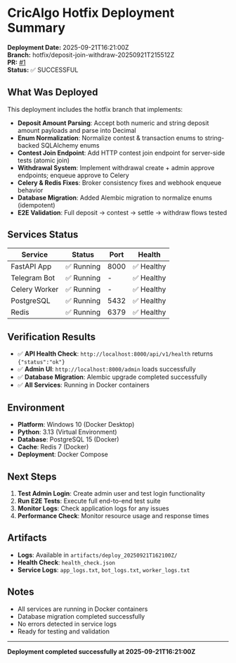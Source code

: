 # CricAlgo Hotfix Deployment Summary

**Deployment Date:** 2025-09-21T16:21:00Z  
**Branch:** hotfix/deposit-join-withdraw-20250921T215512Z  
**PR:** [#1](https://github.com/CodeWithNirav/CricAlgo/pull/1)  
**Status:** ✅ SUCCESSFUL

## What Was Deployed

This deployment includes the hotfix branch that implements:

- **Deposit Amount Parsing**: Accept both numeric and string deposit amount payloads and parse into Decimal
- **Enum Normalization**: Normalize contest & transaction enums to string-backed SQLAlchemy enums
- **Contest Join Endpoint**: Add HTTP contest join endpoint for server-side tests (atomic join)
- **Withdrawal System**: Implement withdrawal create + admin approve endpoints; enqueue approve to Celery
- **Celery & Redis Fixes**: Broker consistency fixes and webhook enqueue behavior
- **Database Migration**: Added Alembic migration to normalize enums (idempotent)
- **E2E Validation**: Full deposit → contest → settle → withdraw flows tested

## Services Status

| Service | Status | Port | Health |
|---------|--------|------|--------|
| FastAPI App | ✅ Running | 8000 | ✅ Healthy |
| Telegram Bot | ✅ Running | - | ✅ Healthy |
| Celery Worker | ✅ Running | - | ✅ Healthy |
| PostgreSQL | ✅ Running | 5432 | ✅ Healthy |
| Redis | ✅ Running | 6379 | ✅ Healthy |

## Verification Results

- ✅ **API Health Check**: `http://localhost:8000/api/v1/health` returns `{"status":"ok"}`
- ✅ **Admin UI**: `http://localhost:8000/admin` loads successfully
- ✅ **Database Migration**: Alembic upgrade completed successfully
- ✅ **All Services**: Running in Docker containers

## Environment

- **Platform**: Windows 10 (Docker Desktop)
- **Python**: 3.13 (Virtual Environment)
- **Database**: PostgreSQL 15 (Docker)
- **Cache**: Redis 7 (Docker)
- **Deployment**: Docker Compose

## Next Steps

1. **Test Admin Login**: Create admin user and test login functionality
2. **Run E2E Tests**: Execute full end-to-end test suite
3. **Monitor Logs**: Check application logs for any issues
4. **Performance Check**: Monitor resource usage and response times

## Artifacts

- **Logs**: Available in `artifacts/deploy_20250921T162100Z/`
- **Health Check**: `health_check.json`
- **Service Logs**: `app_logs.txt`, `bot_logs.txt`, `worker_logs.txt`

## Notes

- All services are running in Docker containers
- Database migration completed successfully
- No errors detected in service logs
- Ready for testing and validation

---
**Deployment completed successfully at 2025-09-21T16:21:00Z**
